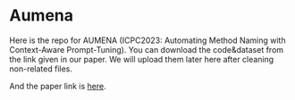 # Aumena

Here is the repo for AUMENA (ICPC2023: Automating Method Naming with Context-Aware Prompt-Tuning). You can download the code&dataset from the link given in our paper. We will upload them later here after cleaning non-related files.

And the paper link is [here]().
